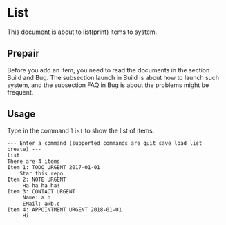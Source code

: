 List
==

This document is about to list(print) items to system.

## Prepair

Before you add an item, you need to read the documents in the section Build and Bug. The subsection launch in Build is about how to launch such system, and the subsection FAQ in Bug is about the problems might be frequent.

## Usage

Type in the command `list` to show the list of items.

```
--- Enter a command (supported commands are quit save load list create) ---
list
There are 4 items
Item 1: TODO URGENT 2017-01-01
	Star this repo
Item 2: NOTE URGENT
	 Ha ha ha ha!
Item 3: CONTACT URGENT
	 Name: a b
	 EMail: a@b.c
Item 4: APPOINTMENT URGENT 2018-01-01
	 Hi
```

